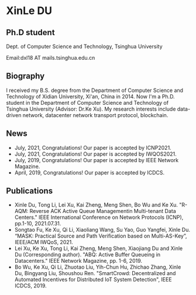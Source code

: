 # XinLe DU


<!-- ## Welcome to GitHub Pages -->

## Ph.D student
Dept. of Computer Science and Technology, Tsinghua University

Email:dxl18 AT mails.tsinghua.edu.cn

## Biography

I received my B.S. degree from the Department of Computer Science and Technology of Xidian University, Xi'an, China in 2014. Now I'm a  Ph.D. student in the Department of Computer Science and Technology of Tsinghua University (Advisor: Dr.Ke Xu). My research interests include data-driven network, datacenter network transport protocol, blockchain.

## News
* July, 2021, Congratulations! Our paper is accepted by ICNP2021.
* July, 2021, Congratulations! Our paper is accepted by IWQOS2021.
* July, 2019, Congratulations! Our paper is accepted by IEEE Network Magazine.
* April, 2019, Congratulations! Our paper is accepted by ICDCS.

## Publications

* Xinle Du, Tong Li, Lei Xu, Kai Zheng, Meng Shen, Bo Wu and Ke Xu. "R-AQM: Reverse ACK Active Queue Managementin Multi-tenant Data Centers."  IEEE International Conference on Network Protocols (ICNP), pp.1-10, 2021.07.31.
* Songtao Fu, Ke Xu, Qi Li, Xiaoliang Wang, Su Yao, Guo Yangfei, Xinle Du. “MASK: Practical Source and Path Verification based on Multi-AS-Key”, IEEE/ACM IWQoS, 2021.
* Lei Xu, Ke Xu, Tong Li, Kai Zheng, Meng Shen, Xiaojiang Du and Xinle Du (Corresponding author). "ABQ: Active Buffer Queueing in Datacenters." IEEE Network Magazine, pp. 1-6, 2019. 
* Bo Wu, Ke Xu, Qi Li, Zhuotao Liu, Yih-Chun Hu, Zhichao Zhang, Xinle Du, Bingyang Liu, Shoushou Ren. "SmartCrowd: Decentralized and Automated Incentives for Distributed IoT System Detection", IEEE ICDCS, 2019.
